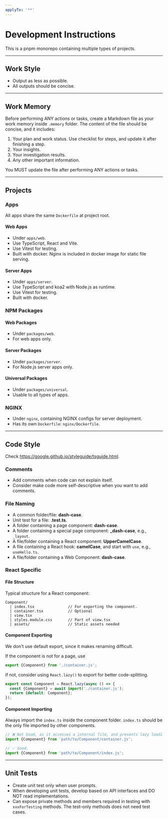 ```yaml
---
applyTo: '**'
---
```


# Development Instructions

This is a pnpm monorepo containing multiple types of projects.

---

## Work Style

- Output as less as possible.
- All outputs should be concise.

---

## Work Memory

Before performing ANY actions or tasks, create a Markdown file as your work memory inside `.memory` folder. The content of the file should be concise, and it includes:

1. Your plan and work status. Use checklist for steps, and update it after finishing a step.
2. Your insights.
3. Your investigation results.
4. Any other important information.

You MUST update the file after performing ANY actions or tasks.

---

## Projects

### Apps

All apps share the same `Dockerfile` at project root.

#### Web Apps

- Under `apps/web`.
- Use TypeScript, React and Vite.
- Use Vitest for testing.
- Built with docker. Nginx is included in docker image for static file serving.

#### Server Apps

- Under `apps/server`.
- Use TypeScript and koa2 with Node.js as runtime.
- Use Vitest for testing.
- Built with docker.

### NPM Packages

#### Web Packages

- Under `packages/web`.
- For web apps only.

#### Server Packages

- Under `packages/server`.
- For Node.js server apps only.

#### Universal Packages

- Under `packages/universal`.
- Usable to all types of apps.

### NGINX

- Under `nginx`, containing NGINX configs for server deployment.
- Has its own `Dockerfile`: `nginx/Dockerfile`.

---

## Code Style

Check <https://google.github.io/styleguide/tsguide.html>.

### Comments

- Add comments when code can not explain itself.
- Consider make code more self-descriptive when you want to add comments.

### File Naming

- A common folder/file: **dash-case**.
- Unit test for a file: **<file-name>.test.ts**.
- A folder containing a page component: **dash-case**.
- A folder containing a special page component: **\_dash-case**, e.g., `_layout`.
- A file/folder containing a React component: **UpperCamelCase**.
- A file containing a React hook: **camelCase**, and start with `use`, e.g., `useHello.ts`.
- A file/folder containing a Web Component: **dash-case**.

### React Specific

#### File Structure

Typical structure for a React component:

```text
Component/
  | index.tsx               // For exporting the component.
  | container.tsx           // Optional
  | view.tsx
  | styles.module.css       // Part of view.tsx
  | assets/                 // Static assets needed
```

#### Component Exporting

We don't use default export, since it makes renaming difficult.

If the component is not for a page, use

```typescript
export {Component} from './container.js';
```

if not, consider using `React.lazy()` to export for better code-splitting.

```typescript
export const Component = React.lazy(async () => {
  const {Component} = await import('./container.js');
  return {default: Component};
});
```

#### Component Importing

Always import the `index.ts` inside the component folder. `index.ts` should be the only file imported by other components.

```typescript
// ❌ Not Good, as it accesses a internal file, and prevents lazy loading.
import {Component} from 'path/to/Component/container.js';

// ✅ Good.
import {Component} from 'path/to/Component/index.js';
```

---

## Unit Tests

- Create unit test only when user prompts.
- When developing unit tests, develop based on API interfaces and DO NOT read implementations.
- Can expose private methods and members required in testing with `xxxForTesting` methods. The test-only methods does not need test cases.
